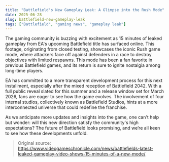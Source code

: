 ```yaml
---
title: "Battlefield's New Gameplay Leak: A Glimpse into the Rush Mode"
date: 2025-06-28
slug: battlefield-new-gameplay-leak
tags: ["Battlefield", "gaming news", "gameplay leak"]
---
```


The gaming community is buzzing with excitement as 15 minutes of leaked gameplay from EA's upcoming Battlefield title has surfaced online. This footage, originating from closed testing, showcases the iconic Rush game mode, where attackers face off against defenders in a race to destroy objectives with limited respawns. This mode has been a fan favorite in previous Battlefield games, and its return is sure to ignite nostalgia among long-time players.

EA has committed to a more transparent development process for this next installment, especially after the mixed reception of Battlefield 2042. With a full public reveal slated for this summer and a release window set for March 2026, fans are eager to see how the game evolves. The involvement of four internal studios, collectively known as Battlefield Studios, hints at a more interconnected universe that could redefine the franchise.

As we anticipate more updates and insights into the game, one can't help but wonder: will this new direction satisfy the community's high expectations? The future of Battlefield looks promising, and we’re all keen to see how these developments unfold.

> Original source: https://www.videogameschronicle.com/news/battlefields-latest-leaked-gameplay-video-shows-15-minutes-of-a-new-mode/